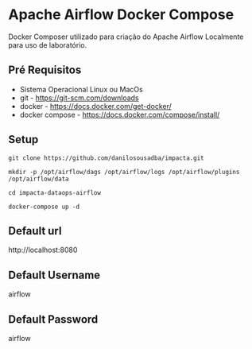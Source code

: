 # Apache Airflow Docker Compose
Docker Composer utilizado para criação do Apache Airflow Localmente para uso de laboratório.


## Pré Requisitos
- Sistema Operacional Linux ou MacOs
- git               - https://git-scm.com/downloads
- docker            - https://docs.docker.com/get-docker/
- docker compose    - https://docs.docker.com/compose/install/

## Setup
```
git clone https://github.com/danilosousadba/impacta.git
```
```
mkdir -p /opt/airflow/dags /opt/airflow/logs /opt/airflow/plugins /opt/airflow/data
```
```
cd impacta-dataops-airflow
```
```
docker-compose up -d
```
## Default url
http://localhost:8080

## Default Username
airflow

## Default Password
airflow

